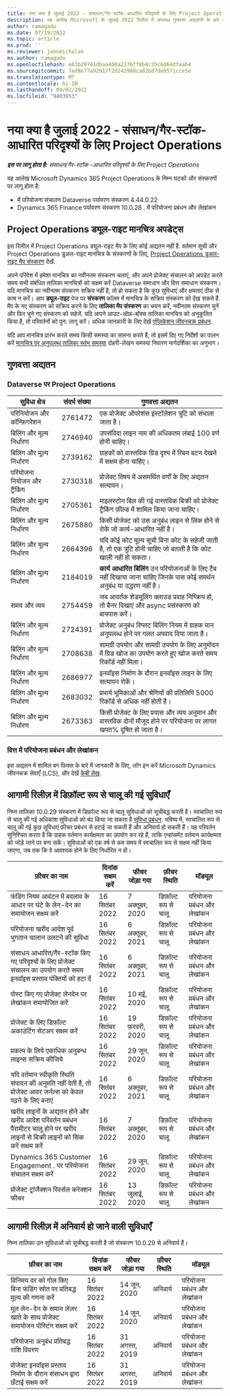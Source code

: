 ```yaml
---
title: नया क्या है जुलाई 2022 - संसाधन/गैर-स्टॉक-आधारित परिदृश्यों के लिए Project Operations
description: यह आलेख Microsoft के जुलाई 2022 रिलीज़ में उपलब्ध गुणवत्ता अद्यतनों के बारे में जानकारी प्रदान करता है Dynamics 365 Project Operations संसाधन/गैर-स्टॉक आधारित परिदृश्यों के लिए।
author: ramagadu
ms.date: 07/19/2022
ms.topic: article
ms.prod: ''
ms.reviewer: johnmichalak
ms.author: ramagadu
ms.openlocfilehash: e63b29741dbaa400a2176ff8b4c35c6d64dfeab4
ms.sourcegitcommit: 7ed8e77a92917f2d242988ca02bd7de9571cce5e
ms.translationtype: MT
ms.contentlocale: hi-IN
ms.lasthandoff: 09/02/2022
ms.locfileid: "9403953"
---
```

# <a name="whats-new-july-2022---project-operations-for-resourcenon-stocked-based-scenarios"></a>नया क्या है जुलाई 2022 - संसाधन/गैर-स्टॉक-आधारित परिदृश्यों के लिए Project Operations

_**इस पर लागू होता है:** संसाधन/गैर-स्टॉक -आधारित परिदृश्यों के लिए Project Operations_

यह आलेख Microsoft Dynamics 365 Project Operations के निम्न घटकों और संस्करणों पर लागू होता है:

- में परियोजना संचालन Dataverse पर्यावरण संस्करण 4.44.0.22
- Dynamics 365 Finance पर्यावरण संस्करण 10.0.28 . में परियोजना प्रबंधन और लेखांकन

## <a name="project-operations-dual-write-maps-updates"></a>Project Operations ड्यूल-राइट मानचित्र अपडेट्स

इस रिलीज़ में Project Operations ड्यूल-राइट मैप के लिए कोई अद्यतन नहीं हैं. वर्तमान सूची और Project Operations डुअल-राइट मानचित्र के संस्करणों के लिए, [Project Operations डुअल-राइट मैप संस्करण](../environment/resource-dual-write-maps.md) देखें.

अपने परिवेश में हमेशा मानचित्र का नवीनतम संस्करण चलाएं, और अपने प्रोजेक्ट संचालन को अपडेट करते समय सभी संबंधित तालिका मानचित्रों को सक्षम करें Dataverse समाधान और वित्त समाधान संस्करण। यदि मानचित्र का नवीनतम संस्करण सक्रिय नहीं है, तो हो सकता है कि कुछ सुविधाएं और क्षमताएं ठीक से काम न करें। आप **ड्यूल-राइट** पेज पर **संस्करण** कॉलम में मानचित्र के सक्रिय संस्करण को देख सकते हैं. मैप के नए संस्करण को सक्रिय करने के लिए **तालिका मैप संस्करण** का चयन करें, नवीनतम संस्करण चुनें और फिर चुने गए संस्करण को सहेजें. यदि आपने आउट-ऑफ़-बॉक्स तालिका मानचित्र को अनुकूलित किया है, तो परिवर्तनों को पुन: लागू करें। अधिक जानकारी के लिए देखें [एप्लिकेशन जीवनचक्र प्रबंधन](/dynamics365/fin-ops-core/dev-itpro/data-entities/dual-write/app-lifecycle-management).

यदि आप मानचित्र प्रारंभ करते समय किसी समस्या का सामना करते हैं, तो इसमें दिए गए निर्देशों का पालन करें [मानचित्र पर अनुपलब्ध तालिका स्तंभ समस्या](/dynamics365/fin-ops-core/dev-itpro/data-entities/dual-write/dual-write-troubleshooting-finops-upgrades#missing-table-columns-issue-on-maps) दोहरी-लेखन समस्या निवारण मार्गदर्शिका का अनुभाग।

## <a name="quality-updates"></a>गुणवत्ता अद्यतन

### <a name="project-operations-on-dataverse"></a>Dataverse पर Project Operations

| सुविधा क्षेत्र | संदर्भ संख्या | गुणवत्ता अद्यतन |
| --- | --- | --- |
| परिनियोजन और कॉन्फ़िगरेशन | 2761472 | एक प्रोजेक्ट ऑपरेशंस इंस्टॉलेशन त्रुटि को संभाला जाता है। |
| बिलिंग और मूल्य निर्धारण | 2746940 | उपसंविदा लाइन नाम की अधिकतम लंबाई 100 वर्ण होनी चाहिए। |
| बिलिंग और मूल्य निर्धारण | 2739162 | ग्राहकों को वास्तविक ग्रिड दृश्य में रिबन बटन देखने में सक्षम होना चाहिए। |
| परियोजना नियोजन और ट्रैकिंग | 2730318 | प्रोजेक्ट विषय में असमर्थित वर्णों के लिए अद्यतन सत्यापन। |
| बिलिंग और मूल्य निर्धारण | 2705361 | माइलस्टोन बिल की गई वास्तविक बिक्री को प्रोजेक्ट ट्रैकिंग फ़ील्ड में शामिल किया जाना चाहिए। |
| बिलिंग और मूल्य निर्धारण | 2675880 | किसी प्रोजेक्ट को उस अनुबंध लाइन से लिंक होने से रोकें जो कार्य-आधारित नहीं है। |
| बिलिंग और मूल्य निर्धारण | 2664396 | यदि कोई कोट मूल्य सूची बिना कोट के सहेजी जाती है, तो एक त्रुटि होनी चाहिए जो बताती है कि कोट खाली नहीं हो सकता। |
| बिलिंग और मूल्य निर्धारण | 2184019 | **कार्य आधारित बिलिंग** उन परियोजनाओं के लिए टैब नहीं दिखाया जाना चाहिए जिनके पास कोई समर्थन अनुबंध या उद्धरण नहीं है। |
| समय और व्यय | 2754459 | जब आवर्तक शेड्यूलिंग क्लाउड प्रवाह निष्क्रिय हो, तो बैनर दिखाएं और async प्रसंस्करण को बायपास करें। |
| बिलिंग और मूल्य निर्धारण | 2724391 | प्रोजेक्ट अनुबंध स्प्लिट बिलिंग नियम में ग्राहक मान अनुपलब्ध होने पर गलत अपवाद दिया जाता है। |
| बिलिंग और मूल्य निर्धारण | 2708638 | सामग्री उपयोग और सामग्री उपयोग के लिए अनुमोदन में ग्रिड खोज का उपयोग करते हुए खोज करते समय रिकॉर्ड नहीं मिला।|
| बिलिंग और मूल्य निर्धारण | 2686977 | इनवॉइस निर्माण के दौरान इनवॉइस लाइन के लिए सत्यापन रोकें। |
| बिलिंग और मूल्य निर्धारण | 2683032 | प्रभार्य भूमिकाओं और श्रेणियों की प्रतिलिपि 5000 रिकॉर्ड से अधिक नहीं होती है।|
| बिलिंग और मूल्य निर्धारण | 2673363 | किसी प्रोजेक्ट के लिए प्रयास और व्यय अनुमान और वास्तविक दोनों मौजूद होने पर परियोजना पर लागत खपत% दूषित हो जाता है। |

### <a name="project-management-and-accounting-in-finance"></a>वित्त में परियोजना प्रबंधन और लेखांकन

इस अद्यतन में शामिल बग फिक्स के बारे में जानकारी के लिए, लॉग इन करें Microsoft Dynamics जीवनचक्र सेवाएँ (LCS), और देखें [केबी लेख](https://fix.lcs.dynamics.com/Issue/Details?bugId=694438).

## <a name="features-turned-on-by-default-in-upcoming-release"></a>आगामी रिलीज़ में डिफ़ॉल्ट रूप से चालू की गई सुविधाएँ

निम्न तालिका 10.0.29 संस्करण में डिफ़ॉल्ट रूप से चालू सुविधाओं को सूचीबद्ध करती है। स्वचालित रूप से चालू की गई अधिकांश सुविधाओं को बंद किया जा सकता है [सुविधा प्रबंधन](/dynamics365/fin-ops-core/fin-ops/get-started/feature-management/feature-management-overview). भविष्य में, स्वचालित रूप से चालू की गई कुछ सुविधाएं फ़ीचर प्रबंधन से हटाई जा सकती हैं और अनिवार्य हो सकती हैं। यह परिवर्तन सुनिश्चित करता है कि ग्राहक वर्तमान कार्यक्षमता का उपयोग कर रहे हैं, ताकि एन्हांसमेंट वर्तमान कार्यक्षमता को जोड़े जाने पर बना सकें। सुविधाओं को एक वर्ष से कम समय में स्वचालित रूप से सक्षम नहीं किया जाएगा, जब तक कि वे आवश्यक होने के लिए निर्धारित न हों।

| फ़ीचर का नाम | दिनांक सक्षम करें | फीचर जोड़ा गया | फ़ीचर स्थिति | मॉड्यूल |
| --- | --- | --- |--- |--- |
| फंडिंग नियम आवंटन में बदलाव के आधार पर घंटे के लेन-देन का समायोजन सक्षम करें | 16 सितंबर 2022 | 7 अक्तूबर, 2020 | डिफ़ॉल्ट रूप से चालू | परियोजना प्रबंधन और लेखांकन |
| परियोजना खरीद आदेश पूर्व भुगतान चालान उलटने की सुविधा | 16 सितंबर 2022 | 6 अक्तूबर, 2021 | डिफ़ॉल्ट रूप से चालू | परियोजना प्रबंधन और लेखांकन |
| संसाधन आधारित/गैर-स्टॉक किए गए परिदृश्यों के लिए प्रोजेक्ट संचालन का उपयोग करते समय इनवॉइस प्रस्ताव पंक्तियों को हटा दें | 16 सितंबर 2022 | 6 अक्तूबर, 2021 | डिफ़ॉल्ट रूप से चालू | परियोजना प्रबंधन और लेखांकन |
| पोस्ट किए गए प्रोजेक्ट लेनदेन पर लेखांकन समायोजित करें | 16 सितंबर 2022 | 10 मई, 2020 | डिफ़ॉल्ट रूप से चालू | परियोजना प्रबंधन और लेखांकन |
| प्रोजेक्ट के लिए डिफ़ॉल्ट अकाउंटिंग सेटअप सक्षम करें | 16 सितंबर 2022 | 19 फ़रवरी, 2020 | डिफ़ॉल्ट रूप से चालू | परियोजना प्रबंधन और लेखांकन |
| प्रकल्प के लिये एकाधिक अनुबन्ध लाइन्स सक्रिय कीजिये | 16 सितंबर 2022 | 29 जून, 2020 | डिफ़ॉल्ट रूप से चालू | परियोजना प्रबंधन और लेखांकन |
| यदि वर्तमान स्वीकृति स्थिति संपादन की अनुमति नहीं देती है, तो प्रोजेक्ट आवर जर्नल्स को केवल पढ़ने के लिए बनाएं | 16 सितंबर 2022 | 6 अक्तूबर, 2021 | डिफ़ॉल्ट रूप से चालू | परियोजना प्रबंधन और लेखांकन |
| खरीद लाइनों के अद्यतन होने और खरीद आदेश परिवर्तन प्रबंधन पैरामीटर चालू होने पर खरीद लाइनों से बिक्री लाइनों को सिंक करें सक्षम करें | 16 सितंबर 2022 | 7 अक्तूबर, 2020 | डिफ़ॉल्ट रूप से चालू | परियोजना प्रबंधन और लेखांकन |
| Dynamics 365 Customer Engagement . पर परियोजना संचालन सक्षम करें | 16 सितंबर 2022 | 29 जून, 2020 | डिफ़ॉल्ट रूप से चालू | परियोजना प्रबंधन और लेखांकन |
| प्रोजेक्ट ट्रांजैक्शन रिवर्सल करेक्शन फीचर | 16 सितंबर 2022 | 13 जुलाई, 2020 | डिफ़ॉल्ट रूप से चालू | परियोजना प्रबंधन और लेखांकन |

## <a name="features-that-become-mandatory-in-the-upcoming-release"></a>आगामी रिलीज़ में अनिवार्य हो जाने वाली सुविधाएँ

निम्न तालिका उन सुविधाओं को सूचीबद्ध करती है जो संस्करण 10.0.29 से अनिवार्य हैं।

| फ़ीचर का नाम | दिनांक सक्षम करें | फीचर जोड़ा गया | फ़ीचर स्थिति | मॉड्यूल |
| --- | --- | --- | --- | --- |
| विनिमय दर को गोल किए बिना फंडिंग स्रोत पर प्रतिबद्ध मूल्य की गणना करें | 16 सितंबर 2022 | 14 जून, 2020 | अनिवार्य | परियोजना प्रबंधन और लेखांकन |
| मूल लेन-देन के समान लेज़र खाते के साथ प्रोजेक्ट समायोजन पोस्टिंग सक्षम करें | 16 सितंबर 2022 | 14 जून, 2020 | अनिवार्य | परियोजना प्रबंधन और लेखांकन |
| परियोजना अनुबंध प्रतिबद्ध राशि विवरण | 16 सितंबर 2022 | 31 अगस्त, 2019 | अनिवार्य | परियोजना प्रबंधन और लेखांकन |
| प्रोजेक्ट इनवॉइस प्रस्ताव निर्माण के दौरान संसाधन द्वारा छँटाई सक्षम करें | 16 सितंबर 2022 | 31 अगस्त, 2019 | अनिवार्य | परियोजना प्रबंधन और लेखांकन |
